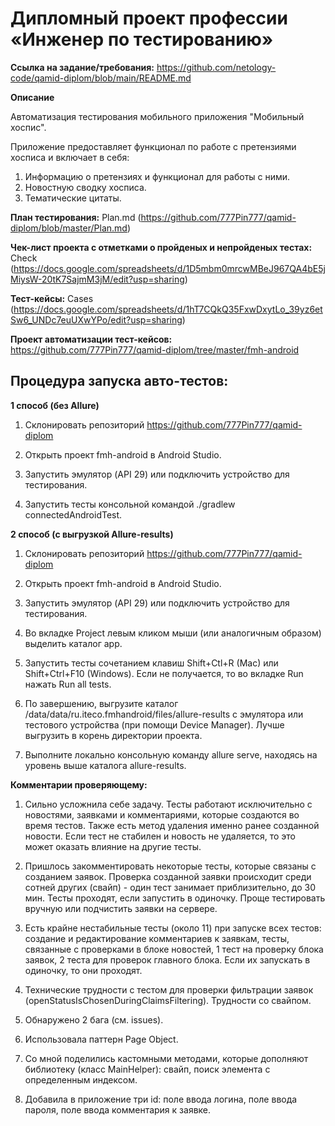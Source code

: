 # **Дипломный проект профессии «Инженер по тестированию»**

**Ссылка на задание/требования:** https://github.com/netology-code/qamid-diplom/blob/main/README.md

**Описание**

Автоматизация тестирования мобильного приложения "Мобильный хоспис".

Приложение предоставляет функционал по работе с претензиями хосписа и включает в себя:

1. Информацию о претензиях и функционал для работы с ними.
2. Новостную сводку хосписа.
3. Тематические цитаты.

**План тестирования:** Plan.md (https://github.com/777Pin777/qamid-diplom/blob/master/Plan.md)

**Чек-лист проекта с отметками о пройденых и непройденых тестах:** Check (https://docs.google.com/spreadsheets/d/1D5mbm0mrcwMBeJ967QA4bE5jMiysW-20tK7SajmM3jM/edit?usp=sharing)

**Тест-кейсы:** Cases (https://docs.google.com/spreadsheets/d/1hT7CQkQ35FxwDxytLo_39yz6etSw6_UNDc7euUXwYPo/edit?usp=sharing)

**Проект автоматизации тест-кейсов:**
https://github.com/777Pin777/qamid-diplom/tree/master/fmh-android

## **Процедура запуска авто-тестов:**

**1 способ (без Allure)**

1. Склонировать репозиторий https://github.com/777Pin777/qamid-diplom

2. Открыть проект fmh-android в Android Studio.

3. Запустить эмулятор (API 29) или подключить устройство для тестирования.

4. Запустить тесты консольной командой ./gradlew connectedAndroidTest.

**2 способ (с выгрузкой Allure-results)**

1. Склонировать репозиторий https://github.com/777Pin777/qamid-diplom

2. Открыть проект fmh-android в Android Studio.

3. Запустить эмулятор (API 29) или подключить устройство для тестирования.

4. Во вкладке Project левым кликом мыши (или аналогичным образом) выделить каталог app.

5. Запустить тесты сочетанием клавиш Shift+Ctl+R (Mac) или Shift+Ctrl+F10 (Windows). Если не получается, то во вкладке Run нажать Run all tests.

6. По завершению, выгрузите каталог /data/data/ru.iteco.fmhandroid/files/allure-results с эмулятора или тестового устройства (при помощи Device Manager). Лучше выгрузить в корень директории проекта.

7. Выполните локально консольную команду allure serve, находясь на уровень выше каталога allure-results.

**Комментарии проверяющему:**

1. Сильно усложнила себе задачу. Тесты работают исключительно с новостями, заявками и комментариями, которые создаются во время тестов. Также есть метод удаления именно ранее созданной новости. Если тест не стабилен и новость не удаляется, то это может оказать влияние на другие тесты.

2. Пришлось закомментировать некоторые тесты, которые связаны с созданием заявок. Проверка созданной заявки происходит среди сотней других (свайп) - один тест занимает приблизительно, до 30 мин. Тесты проходят, если запустить в одиночку. Проще тестировать вручную или подчистить заявки на сервере.

3. Есть крайне нестабильные тесты (около 11) при запуске всех тестов: создание и редактирование комментариев к заявкам, тесты, связанные с проверками в блоке новостей, 1 тест на проверку блока заявок, 2 теста для проверок главного блока. Если их запускать в одиночку, то они проходят.

4. Технические трудности с тестом для проверки фильтрации заявок (openStatusIsChosenDuringClaimsFiltering). Трудности со свайпом.

5. Обнаружено 2 бага (см. issues).

6. Использовала паттерн Page Object.

7. Со мной поделились кастомными методами, которые дополняют библиотеку (класс MainHelper): свайп, поиск элемента с определенным индексом.

8. Добавила в приложение три id: поле ввода логина, поле ввода пароля, поле ввода комментария к заявке.
